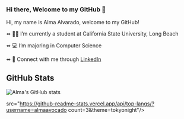 ### Hi there, Welcome to my GitHub 👋

Hi, my name is Alma Alvarado, welcome to my GitHub!

⇴ 👩🏽‍ I’m currently a student at California State University, Long Beach

⇴ 💻 I’m majoring in Computer Science 

⇴ 🔗 Connect with me through [LinkedIn](https://www.linkedin.com/in/almaalvarado011/)


## GitHub Stats
![Alma's GitHub stats](https://github-readme-stats.vercel.app/api?username=almaavocado&show_icons=true&theme=tokyonight)

src="https://github-readme-stats.vercel.app/api/top-langs/?username=almaavocado count=3&theme=tokyonight"/>
<!--
**almaavocado/almaavocado** is a ✨ _special_ ✨ repository because its `README.md` (this file) appears on your GitHub profile.

